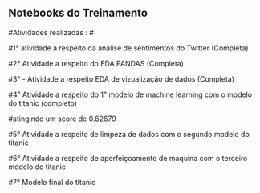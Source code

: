 ## Notebooks do Treinamento ##

#Atividades realizadas : #

#1° atividade a respeito da analise de sentimentos do Twitter (Completa)


#2° Atividade a respeito do EDA PANDAS (Completa)


#3° - Atividade a respeito EDA de vizualização de dados (Completa) 


#4° Atividade a respeito do 1° modelo de machine learning com o modelo do titanic (completo) 

#atingindo um score de 0.62679


#5° Atividade a respeito de limpeza de dados com o segundo modelo do titanic 


#6° Atividade a respeito de aperfeiçoamento de maquina com o terceiro modelo do titanic


#7° Modelo final do titanic 
